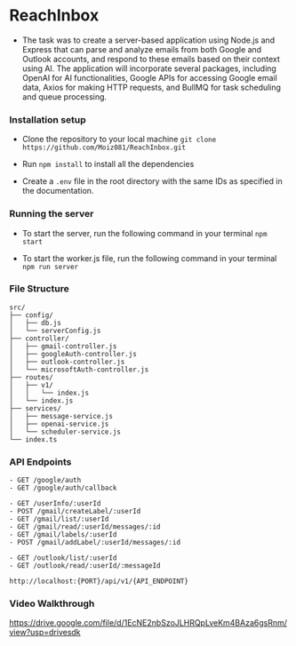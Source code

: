 # ReachInbox
- The task was to create a server-based application using Node.js and Express that can parse and analyze emails from both Google and Outlook accounts, and respond to these emails based on their context using AI. The application will incorporate several packages, including OpenAI for AI functionalities, Google APIs for accessing Google email data, Axios for making HTTP requests, and BullMQ for task scheduling and queue processing.

### Installation setup

- Clone the repository to your local machine
  `git clone https://github.com/Moiz081/ReachInbox.git`
  
- Run `npm install` to install all the dependencies

- Create a `.env` file in the root directory with the same IDs as specified in the documentation.

### Running the server
- To start the server, run the following command in your terminal
  `npm start`
  
- To start the worker.js file, run the following command in your terminal
  `npm run server`
### File Structure
```
src/
├── config/
│   ├── db.js
│   └── serverConfig.js
├── controller/
│   ├── gmail-controller.js
│   ├── googleAuth-controller.js
│   ├── outlook-controller.js
│   └── microsoftAuth-controller.js
├── routes/
│   ├── v1/
│   │   └── index.js
│   └── index.js
├── services/
│   ├── message-service.js
│   ├── openai-service.js
│   └── scheduler-service.js
└── index.ts
```

### API Endpoints
```
- GET /google/auth
- GET /google/auth/callback
```
```
- GET /userInfo/:userId
- POST /gmail/createLabel/:userId
- GET /gmail/list/:userId
- GET /gmail/read/:userId/messages/:id
- GET /gmail/labels/:userId
- POST /gmail/addLabel/:userId/messages/:id
```
```
- GET /outlook/list/:userId
- GET /outlook/read/:userId/:messageId
```
```
http://localhost:{PORT}/api/v1/{API_ENDPOINT}
```

### Video Walkthrough

https://drive.google.com/file/d/1EcNE2nbSzoJLHRQpLveKm4BAza6gsRnm/view?usp=drivesdk
